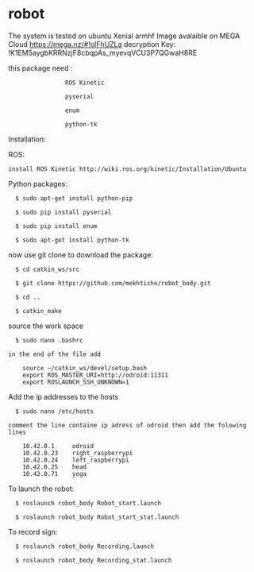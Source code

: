 # robot
The system is tested on ubuntu Xenial armhf
Image avalaible on MEGA Cloud https://mega.nz/#!oIFhUZLa decryption Key: !K1EM5aygbKRRNzjF8cbqpAs_myevqVCU3P7QGwaH8RE

this package need : 

                    ROS Kinetic 

                    pyserial
                    
                    enum
                    
                    python-tk
                    
Installation:

  ROS:
  
    install ROS Kinetic http://wiki.ros.org/kinetic/Installation/Ubuntu
        
  
  Python packages:
  
      $ sudo apt-get install python-pip

      $ sudo pip install pyserial

      $ sudo pip install enum

      $ sudo apt-get install python-tk

  now use git clone to download the package:

      $ cd catkin_ws/src

      $ git clone https://github.com/mekhtiche/robot_body.git

      $ cd ..

      $ catkin_make
  
  source the work space
  
      $ sudo nano .bashrc
    
    in the end of the file add 
    
        source ~/catkin_ws/devel/setup.bash
        export ROS_MASTER_URI=http://odroid:11311
        export ROSLAUNCH_SSH_UNKNOWN=1
  
  Add the ip addresses to the hosts
  
      $ sudo nano /etc/hosts
      
    comment the line containe ip adress of odroid then add the folowing lines
    
        10.42.0.1     odroid
        10.42.0.23    right_raspberrypi
        10.42.0.24    left_raspberrypi
        10.42.0.25    head
        10.42.0.71    yoga
    
    
  To launch the robot:

      $ roslaunch robot_body Robot_start.launch

      $ roslaunch robot_body Robot_start_stat.launch

  To record sign:

      $ roslaunch robot_body Recording.launch

      $ roslaunch robot_body Recording_stat.launch

  
